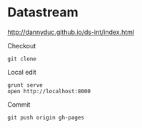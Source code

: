 # Datastream

http://dannyduc.github.io/ds-int/index.html

Checkout

    git clone
    
Local edit

    grunt serve
    open http://localhost:8000

Commit

    git push origin gh-pages
